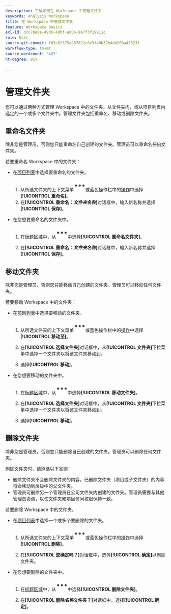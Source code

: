 ```yaml
---
description: 了解如何在 Workspace 中管理文件夹
keywords: Analysis Workspace
title: 在 Workspace 中管理文件夹
feature: Workspace Basics
exl-id: dcc78e0e-49d6-40bf-a606-9a7f3f19911c
role: User
source-git-commit: f03c82375a907821c8e3f40b32b4d4200a47323f
workflow-type: tm+mt
source-wordcount: '427'
ht-degree: 91%

---
```



# 管理文件夹

您可以通过两种方式管理 Workspace 中的文件夹。从文件夹内，或从项目列表内选定的一个或多个文件夹中。管理文件夹包括重命名、移动或删除文件夹。

## 重命名文件夹

除非您是管理员，否则您只能重命名自己创建的文件夹。管理员可以重命名任何文件夹。

若要重命名 Workspace 中的文件夹：

* 在[项目列表](/help/analysis-workspace/build-workspace-project/freeform-overview.md#project-list)中选择要重命名的文件夹。

   1. 从所选文件夹的上下文菜单![More](/help/assets/icons/More.svg)或蓝色操作栏中的[操作](/help/analysis-workspace/build-workspace-project/freeform-overview.md#actions)中选择&#x200B;**[!UICONTROL 重命名]**。
   1. 在&#x200B;**[!UICONTROL 重命名：*文件夹名称&#x200B;*]**&#x200B;对话框中，输入新名称并选择&#x200B;**[!UICONTROL 保存&#x200B;]**。

* 在您想要重命名的文件夹中。

   1. 在[标题区域](/help/analysis-workspace/build-workspace-project/freeform-overview.md#title-area)中，从![More](/help/assets/icons/More.svg)中选择&#x200B;**[!UICONTROL 重命名文件夹]**。

   1. 在&#x200B;**[!UICONTROL 重命名：*文件夹名称&#x200B;*]**&#x200B;对话框中，输入新名称并选择&#x200B;**[!UICONTROL 保存&#x200B;]**。


## 移动文件夹

除非您是管理员，否则您只能移动自己创建的文件夹。管理员可以移动任何文件夹。

若要移动 Workspace 中的文件夹：

* 在[项目列表](/help/analysis-workspace/build-workspace-project/freeform-overview.md#project-list)中选择要移动的文件夹。

   1. 从所选文件夹的上下文菜单![More](/help/assets/icons/More.svg)或蓝色操作栏中的[操作](/help/analysis-workspace/build-workspace-project/freeform-overview.md#actions)中选择&#x200B;**[!UICONTROL 移动至]**。
   1. 在&#x200B;**[!UICONTROL 选择文件夹]**&#x200B;对话框中，从&#x200B;**[!UICONTROL 文件夹]**&#x200B;下拉菜单中选择一个文件夹以将该文件夹移动到。

   1. 选择&#x200B;**[!UICONTROL 移动]**。

* 在您想要移动的文件夹中。

   1. 在[标题区域](/help/analysis-workspace/build-workspace-project/freeform-overview.md#title-area)中，从![More](/help/assets/icons/More.svg)中选择&#x200B;**[!UICONTROL 移动文件夹]**。

   1. 在&#x200B;**[!UICONTROL 选择文件夹]**&#x200B;对话框中，从&#x200B;**[!UICONTROL 文件夹]**&#x200B;下拉菜单中选择一个文件夹以将该文件夹移动到。

   1. 选择&#x200B;**[!UICONTROL 移动]**。


## 删除文件夹

除非您是管理员，否则您只能删除自己创建的文件夹。管理员可以删除任何文件夹。

删除文件夹时，请遵循以下准则：

* 删除文件夹不会删除文件夹的内容。已删除文件夹（项目或子文件夹）的内容将会移动到层级中的父文件夹。
* 管理员可删除另一个管理员在公司文件夹内创建的文件夹。管理员需要与其他管理员协调，以使文件夹和项目访问权限保持一致。

若要删除 Workspace 中的文件夹。

* 在[项目列表](/help/analysis-workspace/build-workspace-project/freeform-overview.md#project-list)中选择一个或多个要删除的文件夹。

   1. 从所选文件夹的上下文菜单![More](/help/assets/icons/More.svg)或蓝色操作栏中的[操作](/help/analysis-workspace/build-workspace-project/freeform-overview.md#actions)中选择&#x200B;**[!UICONTROL 删除]**。

   1. 在&#x200B;**[!UICONTROL 您确定吗？]**&#x200B;对话框中，选择&#x200B;**[!UICONTROL 确定]**&#x200B;以删除文件夹。

* 在您想要删除的文件夹中。

   1. 在[标题区域](/help/analysis-workspace/build-workspace-project/freeform-overview.md#title-area)中，从![More](/help/assets/icons/More.svg)中选择&#x200B;**[!UICONTROL 删除文件夹]**。

   1. 在&#x200B;**[!UICONTROL 删除&#x200B;*名称*文件夹？]**&#x200B;对话框中，选择&#x200B;**[!UICONTROL 确定]**。

